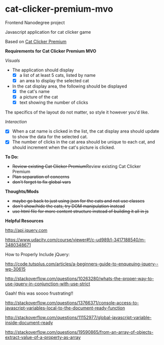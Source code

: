 # cat-clicker-premium-mvo

Frontend Nanodegree project

Javascript application for cat clicker game

Based on [Cat Clicker Premium](https://github.com/cajoue/cat-clicker-premium) 

**Requirements for Cat Clicker Premium MVO**

_Visuals_

* The application should display
    - [x] a list of at least 5 cats, listed by name
    - [x] an area to display the selected cat
* In the cat display area, the following should be displayed
    - [x] the cat's name
    - [x] a picture of the cat
    - [x] text showing the number of clicks

The specifics of the layout do not matter, so style it however you'd like.

_Interaction_

* [x] When a cat name is clicked in the list, the cat display area should update to show the data for the selected cat.
* [x] The number of clicks in the cat area should be unique to each cat, and should increment when the cat's picture is clicked.

**To Do:**
* <del>Review existing Cat Clicker Premium</del>Review existing Cat Clicker Premium
* <del>Plan separation of concerns</del>
* <del>don't forget to fix global vars</del>

**Thoughts/Mods**
* <del>maybe go back to just using json for the cats and not use classes</del>
* <del>don't show/hide the cats, try DOM manipulation instead</del>
* <del>use html file for more content structure instead of building it all in js</del>

**Helpful Resources**

http://api.jquery.com

https://www.udacity.com/course/viewer#!/c-ud989/l-3417188540/m-3480348671

How to Properly Include jQuery: 

http://code.tutsplus.com/articles/a-beginners-guide-to-enqueuing-jquery--wp-30615

http://stackoverflow.com/questions/10263280/whats-the-proper-way-to-use-jquery-in-conjunction-with-use-strict

Gaah! this was soooo frustrating!!

http://stackoverflow.com/questions/13766371/console-access-to-javascript-variables-local-to-the-document-ready-function

http://stackoverflow.com/questions/11152977/global-javascript-variable-inside-document-ready

http://stackoverflow.com/questions/19590865/from-an-array-of-objects-extract-value-of-a-property-as-array


